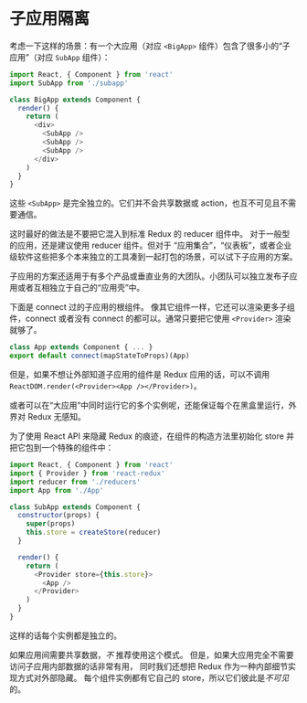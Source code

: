 # 子应用隔离

考虑一下这样的场景：有一个大应用（对应 `<BigApp>` 组件）包含了很多小的“子应用”（对应 `SubApp` 组件）：

```js
import React, { Component } from 'react'
import SubApp from './subapp'

class BigApp extends Component {
  render() {
    return (
      <div>
        <SubApp />
        <SubApp />
        <SubApp />
      </div>
    )
  }
}
```

这些 `<SubApp>` 是完全独立的。它们并不会共享数据或 action，也互不可见且不需要通信。

这时最好的做法是不要把它混入到标准 Redux 的 reducer 组件中。
对于一般型的应用，还是建议使用 reducer 组件。但对于 “应用集合”，“仪表板”，或者企业级软件这些把多个本来独立的工具凑到一起打包的场景，可以试下子应用的方案。

子应用的方案还适用于有多个产品或垂直业务的大团队。小团队可以独立发布子应用或者互相独立于自己的“应用壳”中。

下面是 connect 过的子应用的根组件。
像其它组件一样，它还可以渲染更多子组件，connect 或者没有 connect 的都可以。通常只要把它使用 `<Provider>` 渲染就够了。

```js
class App extends Component { ... }
export default connect(mapStateToProps)(App)
```

但是，如果不想让外部知道子应用的组件是 Redux 应用的话，可以不调用 `ReactDOM.render(<Provider><App /></Provider>)`。

或者可以在“大应用”中同时运行它的多个实例呢，还能保证每个在黑盒里运行，外界对 Redux 无感知。

为了使用 React API 来隐藏 Redux 的痕迹，在组件的构造方法里初始化 store 并把它包到一个特殊的组件中：

```js
import React, { Component } from 'react'
import { Provider } from 'react-redux'
import reducer from './reducers'
import App from './App'

class SubApp extends Component {
  constructor(props) {
    super(props)
    this.store = createStore(reducer)
  }

  render() {
    return (
      <Provider store={this.store}>
        <App />
      </Provider>
    )
  }
}
```

这样的话每个实例都是独立的。

如果应用间需要共享数据，*不* 推荐使用这个模式。
但是，如果大应用完全不需要访问子应用内部数据的话非常有用，
同时我们还想把 Redux 作为一种内部细节实现方式对外部隐藏。
每个组件实例都有它自己的 store，所以它们彼此是*不可见*的。
